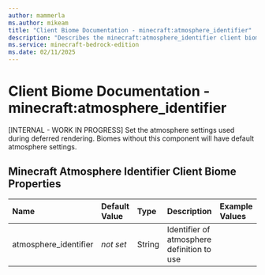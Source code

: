 ```yaml
---
author: mammerla
ms.author: mikeam
title: "Client Biome Documentation - minecraft:atmosphere_identifier"
description: "Describes the minecraft:atmosphere_identifier client biome"
ms.service: minecraft-bedrock-edition
ms.date: 02/11/2025 
---
```


# Client Biome Documentation - minecraft:atmosphere_identifier

[INTERNAL - WORK IN PROGRESS] Set the atmosphere settings used during deferred rendering. Biomes without this component will have default atmosphere settings.


## Minecraft Atmosphere Identifier Client Biome Properties

|Name       |Default Value |Type |Description |Example Values |
|:----------|:-------------|:----|:-----------|:------------- |
| atmosphere_identifier | *not set* | String | Identifier of atmosphere definition to use |  | 